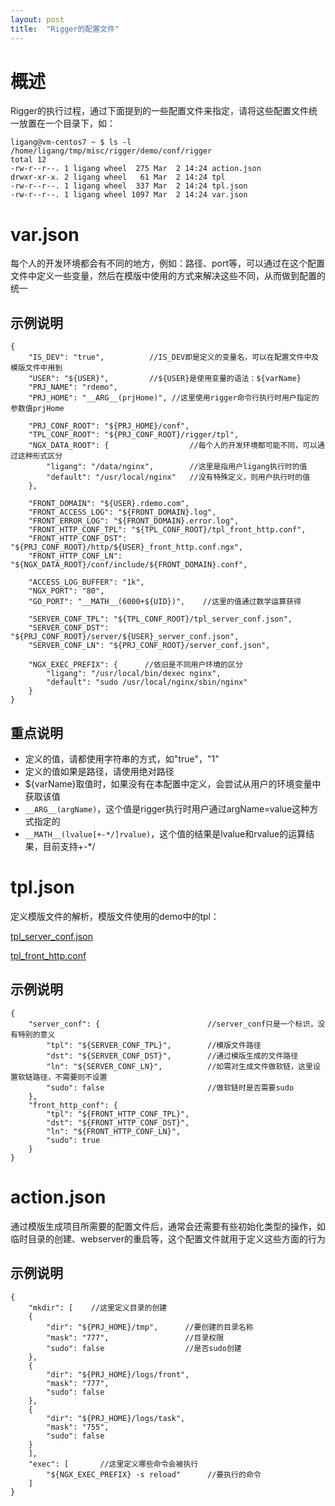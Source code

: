 ```yaml
---
layout: post
title:  "Rigger的配置文件"
---
```


# 概述

Rigger的执行过程，通过下面提到的一些配置文件来指定，请将这些配置文件统一放置在一个目录下，如：

```
ligang@vm-centos7 ~ $ ls -l /home/ligang/tmp/misc/rigger/demo/conf/rigger
total 12
-rw-r--r--. 1 ligang wheel  275 Mar  2 14:24 action.json
drwxr-xr-x. 2 ligang wheel   61 Mar  2 14:24 tpl
-rw-r--r--. 1 ligang wheel  337 Mar  2 14:24 tpl.json
-rw-r--r--. 1 ligang wheel 1097 Mar  2 14:24 var.json
```

# var.json

每个人的开发环境都会有不同的地方，例如：路径、port等，可以通过在这个配置文件中定义一些变量，然后在模版中使用的方式来解决这些不同，从而做到配置的统一

## 示例说明

```
{
    "IS_DEV": "true",          //IS_DEV即是定义的变量名，可以在配置文件中及模版文件中用到
    "USER": "${USER}",         //${USER}是使用变量的语法：${varName}
    "PRJ_NAME": "rdemo",
    "PRJ_HOME": "__ARG__(prjHome)", //这里使用rigger命令行执行时用户指定的参数值prjHome

    "PRJ_CONF_ROOT": "${PRJ_HOME}/conf",
    "TPL_CONF_ROOT": "${PRJ_CONF_ROOT}/rigger/tpl",
    "NGX_DATA_ROOT": {                  //每个人的开发环境都可能不同，可以通过这种形式区分
        "ligang": "/data/nginx",        //这里是指用户ligang执行时的值
        "default": "/usr/local/nginx"   //没有特殊定义，则用户执行时的值
    },

    "FRONT_DOMAIN": "${USER}.rdemo.com",
    "FRONT_ACCESS_LOG": "${FRONT_DOMAIN}.log",
    "FRONT_ERROR_LOG": "${FRONT_DOMAIN}.error.log",
    "FRONT_HTTP_CONF_TPL": "${TPL_CONF_ROOT}/tpl_front_http.conf",
    "FRONT_HTTP_CONF_DST": "${PRJ_CONF_ROOT}/http/${USER}_front_http.conf.ngx",
    "FRONT_HTTP_CONF_LN": "${NGX_DATA_ROOT}/conf/include/${FRONT_DOMAIN}.conf",

    "ACCESS_LOG_BUFFER": "1k",
    "NGX_PORT": "80",
    "GO_PORT": "__MATH__(6000+${UID})",    //这里的值通过数学运算获得

    "SERVER_CONF_TPL": "${TPL_CONF_ROOT}/tpl_server_conf.json",
    "SERVER_CONF_DST": "${PRJ_CONF_ROOT}/server/${USER}_server_conf.json",
    "SERVER_CONF_LN": "${PRJ_CONF_ROOT}/server_conf.json",

    "NGX_EXEC_PREFIX": {      //依旧是不同用户环境的区分
        "ligang": "/usr/local/bin/dexec nginx",
        "default": "sudo /usr/local/nginx/sbin/nginx"
    }
}
```

## 重点说明

- 定义的值，请都使用字符串的方式，如"true"，"1"
- 定义的值如果是路径，请使用绝对路径
- ${varName}取值时，如果没有在本配置中定义，会尝试从用户的环境变量中获取该值
- `__ARG__(argName)`，这个值是rigger执行时用户通过argName=value这种方式指定的
- `__MATH__(lvalue[+-*/]rvalue)`，这个值的结果是lvalue和rvalue的运算结果，目前支持+-*/

# tpl.json

定义模版文件的解析，模版文件使用的demo中的tpl：

[tpl_server_conf.json](https://github.com/ligang1109/rigger/blob/master/demo/conf/rigger/tpl/tpl_server_conf.json)

[tpl_front_http.conf](https://github.com/ligang1109/rigger/blob/master/demo/conf/rigger/tpl/tpl_front_http.conf)

## 示例说明

```
{
    "server_conf": {                        //server_conf只是一个标识，没有特别的意义
        "tpl": "${SERVER_CONF_TPL}",        //模版文件路径
        "dst": "${SERVER_CONF_DST}",        //通过模版生成的文件路径
        "ln": "${SERVER_CONF_LN}",          //如需对生成文件做软链，这里设置软链路径，不需要则不设置
        "sudo": false                       //做软链时是否需要sudo
    },
    "front_http_conf": {
        "tpl": "${FRONT_HTTP_CONF_TPL}",
        "dst": "${FRONT_HTTP_CONF_DST}",
        "ln": "${FRONT_HTTP_CONF_LN}",
        "sudo": true 
    }
}
```

# action.json

通过模版生成项目所需要的配置文件后，通常会还需要有些初始化类型的操作，如临时目录的创建、webserver的重启等，这个配置文件就用于定义这些方面的行为

## 示例说明

```
{
    "mkdir": [    //这里定义目录的创建
    {
        "dir": "${PRJ_HOME}/tmp",      //要创建的目录名称
        "mask": "777",                 //目录权限
        "sudo": false                  //是否sudo创建
    },
    {
        "dir": "${PRJ_HOME}/logs/front",
        "mask": "777",
        "sudo": false
    },
    {
        "dir": "${PRJ_HOME}/logs/task",
        "mask": "755",
        "sudo": false
    }
    ],
    "exec": [       //这里定义哪些命令会被执行
        "${NGX_EXEC_PREFIX} -s reload"      //要执行的命令
    ]
}
```
